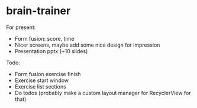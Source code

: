 # brain-trainer

For present:
* Form fusion: score, time
* Nicer screens, maybe add some nice design for impression
* Presentation pptx (~10 slides)

Todo:
* Form fusion exercise finish
* Exercise start window
* Exercise list sections
* Do todos (probably make a custom layout manager for RecyclerView for that)
